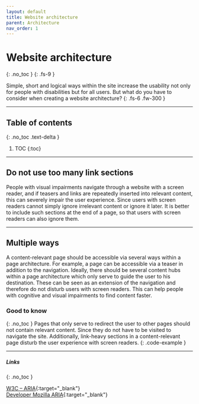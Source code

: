 ```yaml
---
layout: default
title: Website architecture
parent: Architecture
nav_order: 1
---
```



# Website architecture
{: .no_toc }
{: .fs-9 }

Simple, short and logical ways within the site increase the usability not only for people with disabilities but for all users. But what do you have to consider when creating a website architecture?
{: .fs-6 .fw-300 }

---

## Table of contents
{: .no_toc .text-delta }

1. TOC
{:toc}

---

## Do not use too many link sections

People with visual impairments navigate through a website with a screen reader, and if teasers and links are repeatedly inserted into relevant content, this can severely impair the user experience. Since users with screen readers cannot simply ignore irrelevant content or ignore it later. It is better to include such sections at the end of a page, so that users with screen readers can also ignore them.

---

## Multiple ways

A content-relevant page should be accessible via several ways within a page architecture. For example, a page can be accessible via a teaser in addition to the navigation. Ideally, there should be several content hubs within a page architecture which only serve to guide the user to his destination. These can be seen as an extension of the navigation and therefore do not disturb users with screen readers. This can help people with cognitive and visual impairments to find content faster.

### Good to know
{: .no_toc }
Pages that only serve to redirect the user to other pages should not contain relevant content. Since they do not have to be visited to navigate the site. Additionally, link-heavy sections in a content-relevant page disturb the user experience with screen readers.
{: .code-example }

---

##### Links
{: .no_toc }

[W3C – ARIA](https://www.w3.org/WAI/standards-guidelines/aria/ "W3C: WAI-ARIA Overview"){:target="_blank"} <br>
[Developer Mozilla ARIA](https://developer.mozilla.org/en-US/docs/Web/Accessibility/ARIA "Developer Mozilla ARIA"){:target="_blank"}
